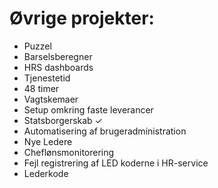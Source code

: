 <h1>Øvrige projekter:</h1>
<ul>
  <li>Puzzel</li>
  <li>Barselsberegner</li>
  <li>HRS dashboards</li>
  <li>Tjenestetid</li>
  <li>48 timer</li>
  <li>Vagtskemaer</li>
  <li>Setup omkring faste leverancer</li>
  <li>Statsborgerskab ✓</li>
  <li>Automatisering af brugeradministration</li>
  <li>Nye Ledere</li>
  <li>Cheflønsmonitorering</li>
  <li>Fejl registrering af LED koderne i HR-service</li>
  <li>Lederkode</li>
</ul>
